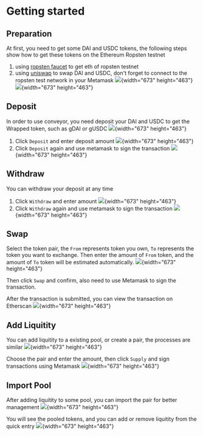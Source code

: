 # Getting started
## Preparation
At first, you need to get some DAI and USDC tokens, the following steps show how to get these tokens on the Ethereum Ropsten testnet

1. using [ropsten faucet](https://faucet.ropsten.be/) to get eth of ropsten testnet
2. using [uniswap](https://app.uniswap.org/#/swap) to swap DAI and USDC, don't forget to connect to the ropsten test network in your Metamask
![](../assets/uniswap_swap_network.jpg){width="673" height="463"}
![](../assets/uniswap_swap_dai.jpg){width="673" height="463"}

## Deposit
In order to use conveyor, you need deposit your DAI and USDC to get the Wrapped token, such as gDAI or gUSDC
![](../assets/gtoken_gdai.jpg){width="673" height="463"}
1. Click `Deposit` and enter deposit amount
![](../assets/gtoken_gdai_deposit.jpg){width="673" height="463"}
2. Click `Deposit` again and use metamask to sign the transaction 
![](../assets/gtoken_gdai_sign.jpg){width="673" height="463"}

## Withdraw
You can withdraw your deposit at any time
1. Click `Withdraw` and enter amount
![](../assets/gtoken_gdai_withdraw.jpg){width="673" height="463"}
2. Click `Withdraw` again and use metamask to sign the transaction
![](../assets/gtoken_gdai_withdraw_sign.jpg){width="673" height="463"}

## Swap
Select the token pair, the `From` represents token you own, `To` represents the token you want to exchange. Then enter the amount of `From` token, and the amount of `To` token will be estimated automatically.
![](../assets/gtoken_swap.jpg){width="673" height="463"}

Then click `Swap` and confirm, also need to use Metamask to sign the transaction.

After the transaction is submitted, you can view the transaction on Etherscan
![](../assets/gtoken_swap_submitted.jpg){width="673" height="463"}

## Add Liquitity
You can add liquitity to a existing pool, or create a pair, the processes are similar
![](../assets/gtoken_add_liquitity.jpg){width="673" height="463"}

Choose the pair and enter the amount, then click `Supply` and sign transactions using Metamask
![](../assets/gtoken_add_liquitity_op.jpg){width="673" height="463"}

## Import Pool
After adding liquitity to some pool, you can import the pair for better management
![](../assets/gtoken_import_pool.jpg){width="673" height="463"}

You will see the pooled tokens, and you can add or remove liquitity from the quick entry
![](../assets/gtoken_import_result.jpg){width="673" height="463"}
